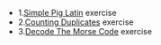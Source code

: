 - 1.[Simple Pig Latin](https://github.com/corecodeio/devguide-fundamentals-2022-03/tree/main/src/technologies/2022/week03/exercises/e03/desc) exercise
- 2.[Counting Duplicates](https://github.com/corecodeio/devguide-fundamentals-2022-03/tree/main/src/technologies/2022/week03/exercises/e04/desc) exercise
- 3.[Decode The Morse Code](https://github.com/corecodeio/devguide-fundamentals-2022-03/tree/main/src/technologies/2022/week03/exercises/e05/desc) exercise
